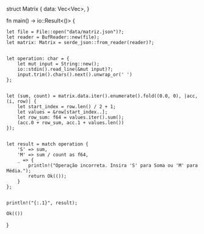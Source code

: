struct Matrix {
    data: Vec<Vec<f64>>,
}

fn main() -> io::Result<()> {
   
    let file = File::open("data/matriz.json")?;
    let reader = BufReader::new(file);
    let matrix: Matrix = serde_json::from_reader(reader)?;

   
    let operation: char = {
        let mut input = String::new();
        io::stdin().read_line(&mut input)?;
        input.trim().chars().next().unwrap_or(' ')
    };

   
    let (sum, count) = matrix.data.iter().enumerate().fold((0.0, 0), |acc, (i, row)| {
        let start_index = row.len() / 2 + 1;
        let values = &row[start_index..];
        let row_sum: f64 = values.iter().sum();
        (acc.0 + row_sum, acc.1 + values.len())
    });

    
    let result = match operation {
        'S' => sum,
        'M' => sum / count as f64,
        _ => {
            println!("Operação incorreta. Insira 'S' para Soma ou 'M' para Média.");
            return Ok(());
        }
    };

  
    println!("{:.1}", result);

    Ok(())
}



